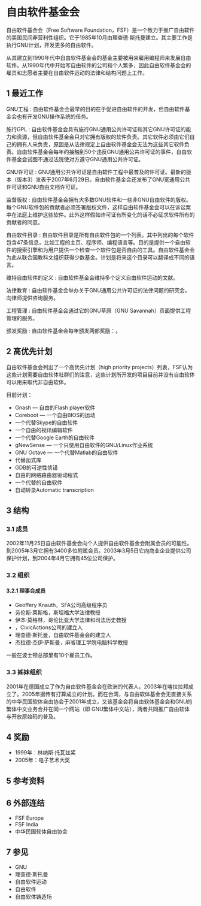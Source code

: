 # 自由软件基金会



自由软件基金会（Free Software Foundation，FSF）是一个致力于推广自由软件的美国民间非营利性组织。它于1985年10月由理查德·斯托曼建立。其主要工作是执行GNU计划，开发更多的自由软件。

从其建立到1990年代中自由软件基金会的基金主要被用来雇用编程师来发展自由软件。从1990年代中开始写自由软件的公司和个人繁多，因此自由软件基金会的雇员和志愿者主要在自由软件运动的法律和结构问题上工作。



## 1 最近工作

 GNU工程 : 自由软件基金会最早的目的在于促进自由软件的开发，但自由软件基金会也有开发GNU操作系统的任务。

 施行GPL : 自由软件基金会具有施行GNU通用公共许可证和其它GNU许可证的能力和资源，但自由软件基金会只对它拥有版权的软件负责。其它软件必须由它们自己的拥有人来负责，原因是从法律规定上自由软件基金会无法为这些其它软件负责。自由软件基金会每年约接触到50个违反GNU通用公共许可证的事件，自由软件基金会试图不通过法院使对方遵守GNU通用公共许可证。

 GNU许可证 : GNU通用公共许可证是自由软件工程中最普及的许可证。最新的版本（版本3）发表于2007年6月29日。自由软件基金会还发布了GNU宽通用公共许可证和GNU自由文档许可证。

 监督版权 : 自由软件基金会拥有大多数GNU软件和一些非GNU自由软件的版权。每个GNU软件包的贡献者必须签署版权文件，这样自由软件基金会可以在诉讼案中在法庭上维护这些软件。此外这样假如许可证有所变化的话不必征求软件所有的贡献者的同意。

 自由软件目录 : 自由软件目录是所有自由软件包的一个列表。其中列出的每个软件包含47条信息，比如工程的主页、程序师、编程语言等。目的是提供一个自由软件的搜索引擎和为用户提供一个检查一个软件包是否自由的工具。自由软件基金会为此从联合国教科文组织获得少数基金。计划是将来这个目录可以翻译成不同的语言。

 维持自由软件的定义 : 自由软件基金会维持多个定义自由软件运动的文献。

 法律教育 : 自由软件基金会举办关于GNU通用公共许可证的法律问题的研究会，向律师提供咨询服务。

 工程管理 : 自由软件基金会通过它的GNU草原（GNU Savannah）页面提供工程管理的服务。

 颁发奖励 : 自由软件基金会每年颁发两部奖励：。



## 2 高优先计划

自由软件基金会列出了一个高优先计划（high priority projects）列表，FSF认为这些计划需要自由软体社群们的注意，这些计划所开发的项目目前并没有自由软体可以用来取代非自由软体。

目前计划：

* Gnash — 自由的Flash player软件
* Coreboot — 一个自由BIOS的运动
* 一个代替Skype的自由软件
* 一个自由的视讯编辑软件
* 一个代替Google Earth的自由软件
* gNewSense — 一个只使用自由软件的GNU/Linux作业系统
* GNU Octave — 一个代替Matlab的自由软件
* 代替函式库
* GDB的可逆性侦错
* 自由的网络路由器驱动程式
* 一个代替的自由软件
* 自动转录Automatic transcription



## 3 结构



### 3.1 成员

2002年11月25日自由软件基金会向个人提供自由软件基金会附属会员的可能性。到2005年3月它拥有3400多位附属会员。2003年3月5日它向商业企业提供公司保护计划，到2004年4月它拥有45位公司保护。



### 3.2 组织



#### 3.2.1 理事会成员

* Geoffery Knauth，SFA公司高级程序员
* 劳伦斯·莱斯格，斯坦福大学法律教授
* 伊本·莫格林，哥伦比亚大学法律和司法历史教授
* ，CivicActions公司的建立人
* 理查德·斯托曼，自由软件基金会的建立人
* 杰拉德·杰伊·萨斯曼，麻省理工学院电脑科学教授

一般在波士顿总部里有10个雇员工作。



### 3.3 姊妹组织

2001年在德国成立了作为自由软件基金会在欧洲的代表人。2003年在喀拉拉邦成立了。2005年据传有打算成立的计划。而在台湾，与自由软体基金会无直接关系的中华民国软体自由协会于2001年成立，又该基金会将自由软体基金会和GNU的繁体中文业务合并在同一个网站（即 GNU繁体中文站），两者共同推广自由软体与开放原始码的普及。



## 4 奖励

* 1999年：林纳斯·托瓦兹奖
* 2005年：电子艺术大奖



## 5 参考资料



## 6 外部连结

* FSF Europe
* FSF India
* 中华民国软体自由协会



## 7 参见

* GNU
* 理查德·斯托曼
* 自由软件运动
* 自由软件
* 自由软体铸造场



